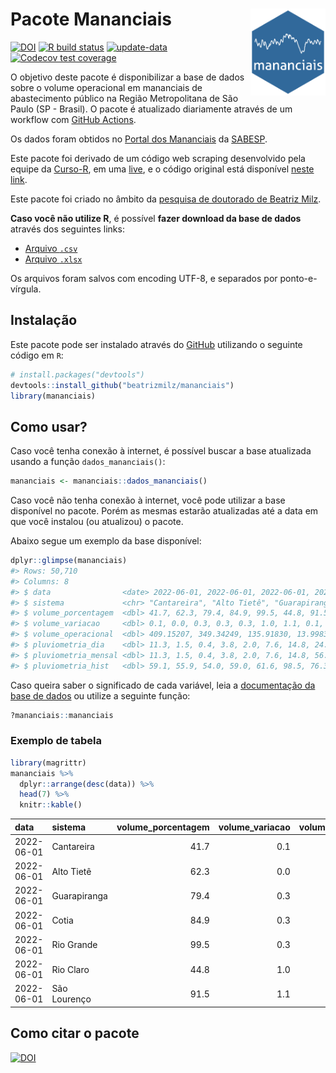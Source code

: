 
<!-- README.md is generated from README.Rmd. Please edit that file -->

# Pacote Mananciais <img src="man/figures/hexlogo.png" align="right" width = "120px"/>

<!-- badges: start -->

[![DOI](https://zenodo.org/badge/DOI/10.5281/zenodo.4733056.svg)](https://doi.org/10.5281/zenodo.4733056)
[![R build
status](https://github.com/beatrizmilz/mananciais/workflows/R-CMD-check/badge.svg)](https://github.com/beatrizmilz/mananciais/actions)
[![update-data](https://github.com/beatrizmilz/mananciais/actions/workflows/2-update_data.yaml/badge.svg)](https://github.com/beatrizmilz/mananciais/actions/workflows/2-update_data.yaml)
[![Codecov test
coverage](https://codecov.io/gh/beatrizmilz/mananciais/branch/master/graph/badge.svg)](https://codecov.io/gh/beatrizmilz/mananciais?branch=master)
<!-- badges: end -->

O objetivo deste pacote é disponibilizar a base de dados sobre o volume
operacional em mananciais de abastecimento público na Região
Metropolitana de São Paulo (SP - Brasil). O pacote é atualizado
diariamente através de um workflow com [GitHub
Actions](https://github.com/beatrizmilz/mananciais/actions).

Os dados foram obtidos no [Portal dos
Mananciais](http://mananciais.sabesp.com.br/Situacao) da
[SABESP](http://site.sabesp.com.br/site/Default.aspx).

Este pacote foi derivado de um código web scraping desenvolvido pela
equipe da [Curso-R](https://www.curso-r.com/), em uma
[live](https://youtu.be/jvZIxrMmOcQ), e o código original está
disponível [neste
link](https://github.com/curso-r/lives/blob/master/drafts/20200730_scraper_sabesp.R).

Este pacote foi criado no âmbito da [pesquisa de doutorado de Beatriz
Milz](https://beatrizmilz.github.io/tese/).

**Caso você não utilize R**, é possível **fazer download da base de
dados** através dos seguintes links:

  - [Arquivo
    `.csv`](https://github.com/beatrizmilz/mananciais/raw/master/inst/extdata/mananciais.csv)
  - [Arquivo
    `.xlsx`](https://github.com/beatrizmilz/mananciais/blob/master/inst/extdata/mananciais.xlsx?raw=true)

Os arquivos foram salvos com encoding UTF-8, e separados por
ponto-e-vírgula.

## Instalação

Este pacote pode ser instalado através do [GitHub](https://github.com/)
utilizando o seguinte código em `R`:

``` r
# install.packages("devtools")
devtools::install_github("beatrizmilz/mananciais")
library(mananciais)
```

## Como usar?

Caso você tenha conexão à internet, é possível buscar a base atualizada
usando a função `dados_mananciais()`:

``` r
mananciais <- mananciais::dados_mananciais() 
```

Caso você não tenha conexão à internet, você pode utilizar a base
disponível no pacote. Porém as mesmas estarão atualizadas até a data em
que você instalou (ou atualizou) o pacote.

Abaixo segue um exemplo da base disponível:

``` r
dplyr::glimpse(mananciais)
#> Rows: 50,710
#> Columns: 8
#> $ data                <date> 2022-06-01, 2022-06-01, 2022-06-01, 2022-06-01, 2…
#> $ sistema             <chr> "Cantareira", "Alto Tietê", "Guarapiranga", "Cotia…
#> $ volume_porcentagem  <dbl> 41.7, 62.3, 79.4, 84.9, 99.5, 44.8, 91.5, 41.6, 62…
#> $ volume_variacao     <dbl> 0.1, 0.0, 0.3, 0.3, 0.3, 1.0, 1.1, 0.1, 0.2, 0.6, …
#> $ volume_operacional  <dbl> 409.15207, 349.34249, 135.91830, 13.99833, 111.610…
#> $ pluviometria_dia    <dbl> 11.3, 1.5, 0.4, 3.8, 2.0, 7.6, 14.8, 24.6, 21.4, 2…
#> $ pluviometria_mensal <dbl> 11.3, 1.5, 0.4, 3.8, 2.0, 7.6, 14.8, 56.2, 53.4, 2…
#> $ pluviometria_hist   <dbl> 59.1, 55.9, 54.0, 59.0, 61.6, 98.5, 76.3, 74.8, 69…
```

Caso queira saber o significado de cada variável, leia a [documentação
da base de
dados](https://beatrizmilz.github.io/mananciais/reference/mananciais.html)
ou utilize a seguinte função:

``` r
?mananciais::mananciais
```

### Exemplo de tabela

``` r
library(magrittr)
mananciais %>% 
  dplyr::arrange(desc(data)) %>% 
  head(7) %>%
  knitr::kable()
```

| data       | sistema      | volume\_porcentagem | volume\_variacao | volume\_operacional | pluviometria\_dia | pluviometria\_mensal | pluviometria\_hist |
| :--------- | :----------- | ------------------: | ---------------: | ------------------: | ----------------: | -------------------: | -----------------: |
| 2022-06-01 | Cantareira   |                41.7 |              0.1 |           409.15207 |              11.3 |                 11.3 |               59.1 |
| 2022-06-01 | Alto Tietê   |                62.3 |              0.0 |           349.34249 |               1.5 |                  1.5 |               55.9 |
| 2022-06-01 | Guarapiranga |                79.4 |              0.3 |           135.91830 |               0.4 |                  0.4 |               54.0 |
| 2022-06-01 | Cotia        |                84.9 |              0.3 |            13.99833 |               3.8 |                  3.8 |               59.0 |
| 2022-06-01 | Rio Grande   |                99.5 |              0.3 |           111.61083 |               2.0 |                  2.0 |               61.6 |
| 2022-06-01 | Rio Claro    |                44.8 |              1.0 |             6.12332 |               7.6 |                  7.6 |               98.5 |
| 2022-06-01 | São Lourenço |                91.5 |              1.1 |            81.27747 |              14.8 |                 14.8 |               76.3 |

## Como citar o pacote

[![DOI](https://zenodo.org/badge/DOI/10.5281/zenodo.4733056.svg)](https://doi.org/10.5281/zenodo.4733056)
